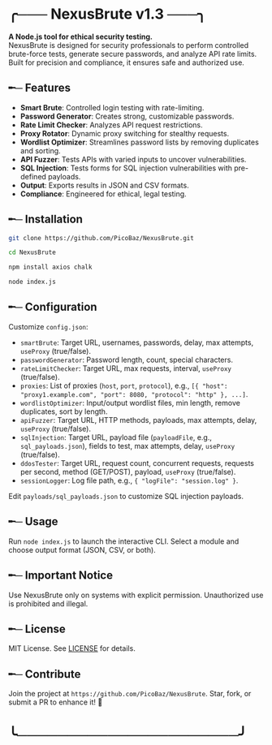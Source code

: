 
# ╭─── NexusBrute v1.3 ───╮

**A Node.js tool for ethical security testing.**  
NexusBrute is designed for security professionals to perform controlled brute-force tests, generate secure passwords, and analyze API rate limits. Built for precision and compliance, it ensures safe and authorized use.

## ╾─ Features
- **Smart Brute**: Controlled login testing with rate-limiting.
- **Password Generator**: Creates strong, customizable passwords.
- **Rate Limit Checker**: Analyzes API request restrictions.
- **Proxy Rotator**: Dynamic proxy switching for stealthy requests.
- **Wordlist Optimizer**: Streamlines password lists by removing duplicates and sorting.
- **API Fuzzer**: Tests APIs with varied inputs to uncover vulnerabilities.
- **SQL Injection**: Tests forms for SQL injection vulnerabilities with pre-defined payloads.
- **Output**: Exports results in JSON and CSV formats.
- **Compliance**: Engineered for ethical, legal testing.

## ╾─ Installation
```bash
git clone https://github.com/PicoBaz/NexusBrute.git
```
```bash
cd NexusBrute
```
```bash
npm install axios chalk
```
```bash
node index.js
```

## ╾─ Configuration
Customize `config.json`:
- `smartBrute`: Target URL, usernames, passwords, delay, max attempts, `useProxy` (true/false).
- `passwordGenerator`: Password length, count, special characters.
- `rateLimitChecker`: Target URL, max requests, interval, `useProxy` (true/false).
- `proxies`: List of proxies (`host`, `port`, `protocol`), e.g., `[{ "host": "proxy1.example.com", "port": 8080, "protocol": "http" }, ...]`.
- `wordlistOptimizer`: Input/output wordlist files, min length, remove duplicates, sort by length.
- `apiFuzzer`: Target URL, HTTP methods, payloads, max attempts, delay, `useProxy` (true/false).
- `sqlInjection`: Target URL, payload file (`payloadFile`, e.g., `sql_payloads.json`), fields to test, max attempts, delay, `useProxy` (true/false).
- `ddosTester`: Target URL, request count, concurrent requests, requests per second, method (GET/POST), payload, `useProxy` (true/false).
- `sessionLogger`: Log file path, e.g., `{ "logFile": "session.log" }`.

Edit `payloads/sql_payloads.json` to customize SQL injection payloads.

## ╾─ Usage
Run `node index.js` to launch the interactive CLI. Select a module and choose output format (JSON, CSV, or both).

## ╾─ Important Notice
Use NexusBrute only on systems with explicit permission. Unauthorized use is prohibited and illegal.

## ╾─ License
MIT License. See [LICENSE](LICENSE) for details.

## ╾─ Contribute
Join the project at `https://github.com/PicoBaz/NexusBrute`. Star, fork, or submit a PR to enhance it! 🚀

# ╰──────────────────────╯
